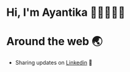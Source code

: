 # Hi, I'm Ayantika 👋🏻👩🏻‍💻
# Around the web 🌏
- Sharing updates on [Linkedin](https://www.linkedin.com/in/ayantika-sarkar/) 💼  


<!--
**Ayantika19/Ayantika19** is a ✨ _special_ ✨ repository because its `README.md` (this file) appears on your GitHub profile.

Here are some ideas to get you started:

- 🔭 I’m currently working on ...
- 🌱 I’m currently learning ...
- 👯 I’m looking to collaborate on ...
- 🤔 I’m looking for help with ...
- 💬 Ask me about ...
- 📫 How to reach me: ...
- 😄 Pronouns: ...
- ⚡ Fun fact: ...
-->  

